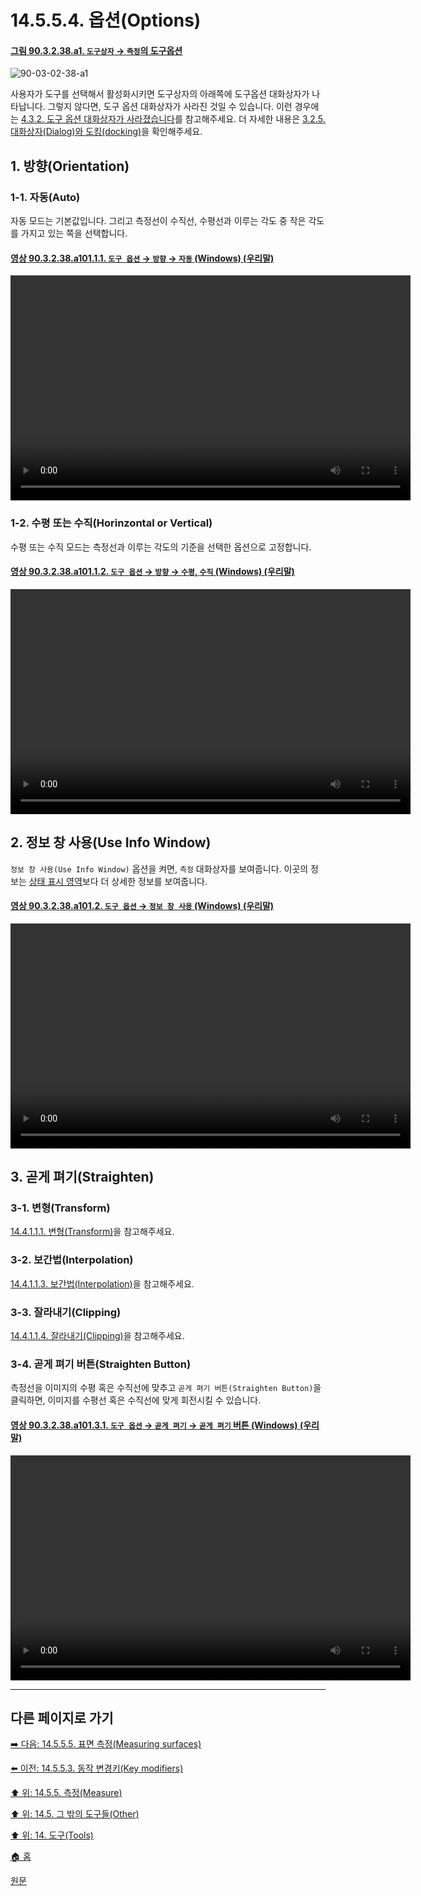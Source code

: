 # 14.5.5.4. 옵션(Options)

<a id="90-03-02-38-a1"></a>

#### [그림 90.3.2.38.a1. `도구상자` → `측정`의 도구옵션](./90-03-02-38-measure.md#90-03-02-38-a1)
![90-03-02-38-a1](https://github.com/wonder13662/gimp/assets/15767104/99980b50-e727-4a3a-aad2-54cab3d76108)

사용자가 도구를 선택해서 활성화시키면 도구상자의 아래쪽에 도구옵션 대화상자가 나타납니다. 그렇지 않다면, 도구 옵션 대화상자가 사라진 것일 수 있습니다. 이런 경우에는 [4.3.2. 도구 옵션 대화상자가 사라졌습니다](./04-03-02-tool-options-dialog-is-missing.md)를 참고해주세요. 더 자세한 내용은 [3.2.5. 대화상자(Dialog)와 도킹(docking)](./03-02-05-00-dialogs-and-docking.md)을 확인해주세요.

<a id="14-05-05-04-s1"></a>

## 1. 방향(Orientation)
### 1-1. 자동(Auto)
자동 모드는 기본값입니다. 그리고 측정선이 수직선, 수평선과 이루는 각도 중 작은 각도를 가지고 있는 쪽을 선택합니다.

<a id="90-03-02-38-a101-01-01"></a>

#### [영상 90.3.2.38.a101.1.1. `도구 옵션` → `방향` → `자동` (Windows) (우리말)](./90-03-02-38-measure.md#90-03-02-38-a101-01-01)
<video controls="controls" width="640" height="360" src="https://github.com/wonder13662/gimp/assets/15767104/2235bb85-b615-4505-b80f-8caef14cc5b8"></video>

### 1-2. 수평 또는 수직(Horinzontal or Vertical)
수평 또는 수직 모드는 측정선과 이루는 각도의 기준을 선택한 옵션으로 고정합니다.

<a id="90-03-02-38-a101-01-02"></a>

#### [영상 90.3.2.38.a101.1.2. `도구 옵션` → `방향` → `수평`, `수직` (Windows) (우리말)](./90-03-02-38-measure.md#90-03-02-38-a101-01-02)
<video controls="controls" width="640" height="360" src="https://github.com/wonder13662/gimp/assets/15767104/7a055743-bd97-4710-8ab6-d1970820c415"></video>

<a id="14-05-05-04-s2"></a>

## 2. 정보 창 사용(Use Info Window)
`정보 창 사용(Use Info Window)` 옵션을 켜면, `측정` 대화상자를 보여줍니다. 이곳의 정보는 [상태 표시 영역](./03-02-04-09-status-area.md)보다 더 상세한 정보를 보여줍니다.

<a id="90-03-02-38-a101-02"></a>

#### [영상 90.3.2.38.a101.2. `도구 옵션` → `정보 창 사용` (Windows) (우리말)](./90-03-02-38-measure.md#90-03-02-38-a101-02)
<video controls="controls" width="640" height="360" src="https://github.com/wonder13662/gimp/assets/15767104/b7fe325b-abb2-4c8f-a605-ff0651c375c3"></video>

<a id="14-05-05-04-s3"></a>

## 3. 곧게 펴기(Straighten)

<a id="14-05-05-04-s3-01"></a>

### 3-1. 변형(Transform)
[14.4.1.1.1. 변형(Transform)](./14-04-01-01-01-transform.md)을 참고해주세요.

<a id="14-05-05-04-s3-02"></a>

### 3-2. 보간법(Interpolation)
[14.4.1.1.3. 보간법(Interpolation)](./14-04-01-01-03-interpolation.md)을 참고해주세요.

<a id="14-05-05-04-s3-03"></a>

### 3-3. 잘라내기(Clipping)
[14.4.1.1.4. 잘라내기(Clipping)](./14-04-01-01-04-clipping.md)을 참고해주세요.

<a id="14-05-05-04-s3-04"></a>

### 3-4. 곧게 펴기 버튼(Straighten Button)
측정선을 이미지의 수평 혹은 수직선에 맞추고 `곧게 펴기 버튼(Straighten Button)`을 클릭하면, 이미지를 수평선 혹은 수직선에 맞게 회전시킬 수 있습니다.

<a id="90-03-02-38-a101-03-01"></a>

#### [영상 90.3.2.38.a101.3.1. `도구 옵션` → `곧게 펴기` → `곧게 펴기` 버튼 (Windows) (우리말)](./90-03-02-38-measure.md#90-03-02-38-a101-03-01)
<video controls="controls" width="640" height="360" src="https://github.com/wonder13662/gimp/assets/15767104/f32f8685-34d5-4853-95fa-292db2d6c1a3"></video>

***

## 다른 페이지로 가기

[➡️ 다음: 14.5.5.5. 표면 측정(Measuring surfaces)](./14-05-05-05-measuring_surfaces.md)

[⬅️ 이전: 14.5.5.3. 동작 변경키(Key modifiers)](./14-05-05-03-key_modifiers.md)

[⬆️ 위: 14.5.5. 측정(Measure)](./14-05-05-00-measure.md)

[⬆️ 위: 14.5. 그 밖의 도구들(Other)](./14-05-00-other.md)

[⬆️ 위: 14. 도구(Tools)](./14-00-tools.md)

[🏠 홈](./00-home.md)

[원문](https://docs.gimp.org/2.10/ko/gimp-tool-measure.html#idm16932)
